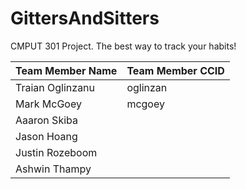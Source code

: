 # GittersAndSitters

CMPUT 301 Project. 
The best way to track your habits!

| Team Member Name  | Team Member CCID |
| ------------- | ------------- |
| Traian Oglinzanu  | oglinzan  |
| Mark McGoey  | mcgoey |
| Aaaron Skiba  |   |
| Jason Hoang  |   |
| Justin Rozeboom  |   |
| Ashwin Thampy |      |

